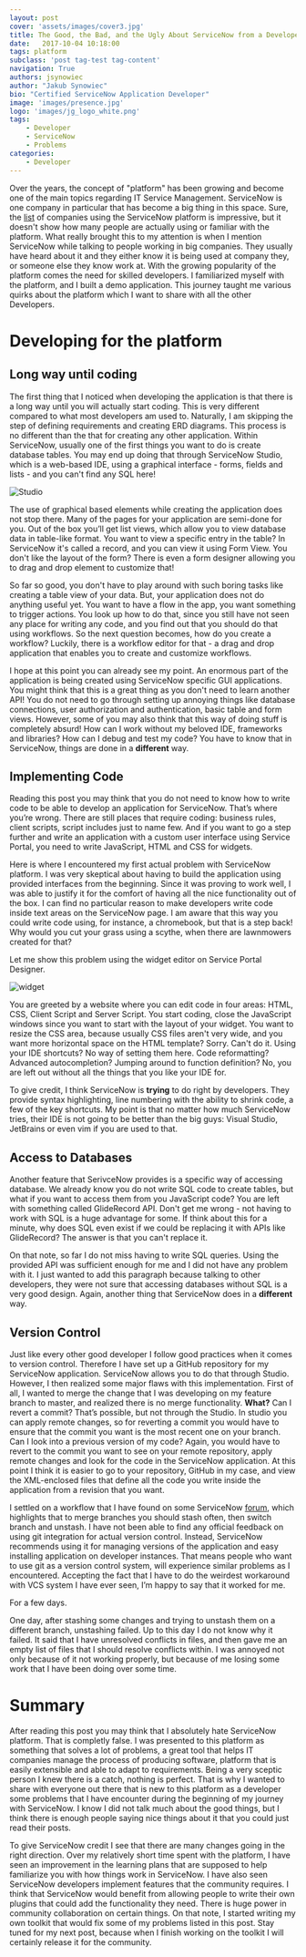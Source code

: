 ```yaml
---
layout: post
cover: 'assets/images/cover3.jpg'
title: The Good, the Bad, and the Ugly About ServiceNow from a Developer's Perspective
date:   2017-10-04 10:18:00
tags: platform
subclass: 'post tag-test tag-content'
navigation: True
authors: jsynowiec
author: "Jakub Synowiec"
bio: "Certified ServiceNow Application Developer"
image: 'images/presence.jpg'
logo: 'images/jg_logo_white.png'
tags:
    - Developer
    - ServiceNow
    - Problems
categories:
    - Developer
---
```


Over the years, the concept of "platform" has been growing and become one of the main topics regarding IT Service Management. ServiceNow is one company in particular that has become a big thing in this space. Sure, the [list](https://www.servicenow.com/customers.html#all-customers) of companies using the ServiceNow platform is impressive, but it doesn't show how many people are actually using or familiar with the platform. What really brought this to my attention is when I mention ServiceNow while talking to people working in big companies. They usually have heard about it and they either know it is being used at company they, or someone else they know work at. With the growing popularity of the platform comes the need for skilled developers. I familiarized myself with the platform, and I built a demo application. This journey taught me various quirks about the platform which I want to share with all the other Developers.


# Developing for the platform
## Long way until coding
The first thing that I noticed when developing the application is that there is a long way until you will actually start coding. This is very different compared to what most developers am used to. Naturally, I am skipping the step of defining requirements and creating ERD diagrams. This process is no different than the that for creating any other application. Within ServiceNow, usually one of the first things you want to do is create database tables. You may end up doing that through ServiceNow Studio, which is a web-based IDE, using a graphical interface - forms, fields and lists - and you can't find any SQL here!

![Studio](/assets/images/studio.png)

The use of graphical based elements while creating the application does not stop there. Many of the pages for your application are semi-done for you. Out of the box you’ll get list views, which allow you to view database data in table-like format. You want to view a specific entry in the table? In ServiceNow it's called a record, and you can view it using Form View. You don't like the layout of the form? There is even a form designer allowing you to drag and drop element to customize that!

So far so good, you don't have to play around with such boring tasks like creating a table view of your data. But, your application does not do anything useful yet. You want to have a flow in the app, you want something to trigger actions. You look up how to do that, since you still have not seen any place for writing any code, and you find out that you should do that using workflows. So the next question becomes, how do you create a workflow? Luckily, there is a workflow editor for that - a drag and drop application that enables you to create and customize workflows.

I hope at this point you can already see my point. An enormous part of the application is being created using ServiceNow specific GUI applications. You might think that this is a great thing as you don't need to learn another API! You do not need to go through setting up annoying things like database connections, user authorization and authentication, basic table and form views. However, some of you may also think that this way of doing stuff is completely absurd! How can I work without my beloved IDE, frameworks and libraries? How can I debug and test my code? You have to know that in ServiceNow, things are done in a **different** way.
## Implementing Code
Reading this post you may think that you do not need to know how to write code to be able to develop an application for ServiceNow. That’s where you’re wrong. There are still places that require coding: business rules, client scripts, script includes just to name few. And if you want to go a step further and write an application with a custom user interface using Service Portal, you need to write JavaScript, HTML and CSS for widgets.

Here is where I encountered my first actual problem with ServiceNow platform. I was very skeptical about having to build the application using provided interfaces from the beginning. Since it was proving to work well, I was able to justify it for the comfort of having all the nice functionality out of the box. I can find no particular reason to make developers write code inside text areas on the ServiceNow page. I am aware that this way you could write code using, for instance, a chromebook, but that is a step back! Why would you cut your grass using a scythe, when there are lawnmowers created for that?

Let me show this problem using the widget editor on Service Portal Designer.

![widget](/assets/images/widget.png)

You are greeted by a website where you can edit code in four areas: HTML, CSS, Client Script and Server Script. You start coding, close the JavaScript windows since you want to start with the layout of your widget. You want to resize the CSS area, because usually CSS files aren't very wide, and you want more horizontal space on the HTML template? Sorry. Can't do it. Using your IDE shortcuts? No way of setting them here. Code reformatting? Advanced autocompletion? Jumping around to function definition? No, you are left out without all the things that you like your IDE for.

To give credit, I think ServiceNow is **trying** to do right by developers. They provide syntax highlighting, line numbering with the ability to shrink code, a few of the key shortcuts. My point is that no matter how much ServiceNow tries, their IDE is not going to be better than the big guys: Visual Studio, JetBrains or even vim if you are used to that.

## Access to Databases
Another feature that SerivceNow provides is a specific way of accessing database. We already know you do not write SQL code to create tables, but what if you want to access them from you JavaScript code? You are left with something called GlideRecord API. Don't get me wrong - not having to work with SQL is a huge advantage for some. If think about this for a minute, why does SQL even exist if we could be replacing it with APIs like GlideRecord? The answer is that you can't replace it.

On that note, so far I do not miss having to write SQL queries. Using the provided API was sufficient enough for me and I did not have any problem with it. I just wanted to add this paragraph because talking to other developers, they were not sure that accessing databases without SQL is a very good design. Again, another thing that ServiceNow does in a **different** way.

## Version Control
Just like every other good developer I follow good practices when it comes to version control. Therefore I have set up a GitHub repository for my ServiceNow application. ServiceNow allows you to do that through Studio. However, I then realized some major flaws with this implementation. First of all, I wanted to merge the change that I was developing on my feature branch to master, and realized there is no merge functionality. **What?** Can I revert a commit? That’s possible, but not through the Studio. In studio you can apply remote changes, so for reverting a commit you would have to ensure that the commit you want is the most recent one on your branch. Can I look into a previous version of my code? Again, you would have to revert to the commit you want to see on your remote repository, apply remote changes and look for the code in the ServiceNow application. At this point I think it is easier to go to your repository, GitHub in my case, and view the XML-enclosed files that define all the code you write inside the application from a revision that you want.

I settled on a workflow that I have found on some ServiceNow [forum](https://snstud.io/using-git-servicenow/), which highlights that to merge branches you should stash often, then switch branch and unstash. I have not been able to find any official feedback on using git integration for actual version control. Instead, ServiceNow recommends using it for managing versions of the application and easy installing application on developer instances. That means people who want to use git as a version control system, will experience similar problems as I encountered. Accepting the fact that I have to do the weirdest workaround with VCS system I have ever seen, I’m happy to say that it worked for me.

For a few days.

One day, after stashing some changes and trying to unstash them on a different branch, unstashing failed. Up to this day I do not know why it failed. It said that I have unresolved conflicts in files, and then gave me an empty list of files that I should resolve conflicts within. I was annoyed not only because of it not working properly, but because of me losing some work that I have been doing over some time.

# Summary


After reading this post you may think that I absolutely hate ServiceNow platform. That is completly false. I was presented to this platform as something that solves a lot of problems, a great tool that helps IT companies manage the process of producing software, platform that is easily extensible and able to adapt to requirements. Being a very sceptic person I knew there is a catch, nothing is perfect. That is why I wanted to share with everyone out there that is new to this platform as a developer some problems that I have encounter during the beginning of my journey with ServiceNow. I know I did not talk much about the good things, but I think there is enough people saying nice things about it that you could just read their posts.

To give ServiceNow credit I see that there are many changes going in the right direction. Over my relatively short time spent with the platform, I have seen an improvement in the learning plans that are supposed to help familiarize you with how things work in ServiceNow. I have also seen ServiceNow developers implement features that the community requires. I think that ServiceNow would benefit from allowing people to write their own plugins that could add the functionality they need. There is huge power in community collaboration on certain things. On that note, I started writing my own toolkit that would fix some of my problems listed in this post. Stay tuned for my next post, because when I finish working on the toolkit I will certainly release it for the community.